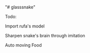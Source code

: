 "# glasssnake" 

Todo:

Import rufa's model

Sharpen snake's brain through imitation

Auto moving Food

